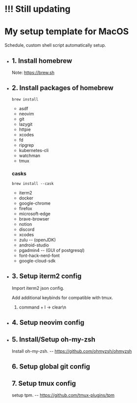 # !!! Still updating

# My setup template for MacOS

Schedule, custom shell script automatically setup.

- ## 1. Install homebrew

  Note: https://brew.sh

- ## 2. Install packages of homebrew

  `brew install`

  - asdf
  - neovim
  - git
  - lazygit
  - httpie
  - xcodes
  - fd
  - ripgrep
  - kubernetes-cli
  - watchman
  - tmux

  ### casks

  `brew install --cask`

  - iterm2
  - docker
  - google-chrome
  - firefox
  - microsoft-edge
  - brave-browser
  - notion
  - discord
  - xcodes
  - zulu -- (openJDK)
  - android-studio
  - pgadmin4 -- (GUI of postgresql)
  - font-hack-nerd-font
  - google-cloud-sdk

- ## 3. Setup iterm2 config

  Import iterm2 json config.

  Add additional keybinds for compatible with tmux.

  1. command + l -> clear\n

- ## 4. Setup neovim config

- ## 5. Install/Setup oh-my-zsh

  Install oh-my-zsh. -- https://github.com/ohmyzsh/ohmyzsh

  ## 6. Setup global git config

  ## 7. Setup tmux config

  setup tpm. -- https://github.com/tmux-plugins/tpm
